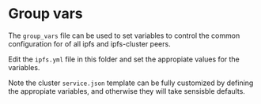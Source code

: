 # Group vars

The `group_vars` file can be used to set variables to control the
common configuration for of all ipfs and ipfs-cluster peers.

Edit the `ipfs.yml` file in this folder and set the appropiate values for the
variables.

Note the cluster `service.json` template can be fully customized by defining
the appropiate variables, and otherwise they will take sensisble defaults.
